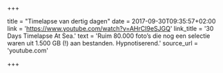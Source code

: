 +++

title = "Timelapse van dertig dagen"
date = 2017-09-30T09:35:57+02:00 
link = 'https://www.youtube.com/watch?v=AHrCI9eSJGQ'
link_title = '30 Days Timelapse At Sea.'
text = 'Ruim 80.000 foto’s die nog een selectie waren uit 1.500 GB (!) aan bestanden. Hypnotiserend.'
source_url = 'youtube.com'

+++
